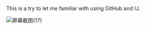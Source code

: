 This is a try to let me familiar with using GitHub and IJ.

![屏幕截图(17)](https://github.com/MittyTsang/Comp3111LEx/assets/107016032/05ba1f81-755c-4779-ac29-db536096b720)
